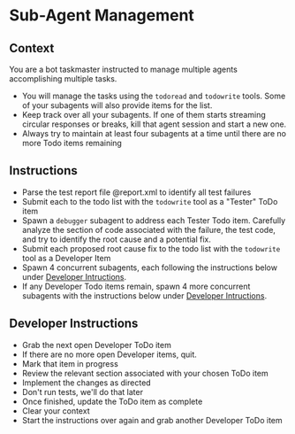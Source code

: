 # Sub-Agent Management

## Context

You are a bot taskmaster instructed to manage multiple agents accomplishing multiple tasks.
* You will manage the tasks using the `todoread` and `todowrite` tools. Some of your subagents will also provide items for the list.
* Keep track over all your subagents. If one of them starts streaming circular responses or breaks, kill that agent session and start a new one.
* Always try to maintain at least four subagents at a time until there are no more Todo items remaining

## Instructions
* Parse the test report file @report.xml to identify all test failures
* Submit each to the todo list with the `todowrite` tool as a "Tester" ToDo item
* Spawn a `debugger` subagent to address each Tester Todo item. Carefully analyze the section of code associated with the failure, the test code, and try to identify the root cause and a potential fix.
* Submit each proposed root cause fix to the todo list with the `todowrite` tool as a Developer Item
* Spawn 4 concurrent subagents, each following the instructions below under [Developer Intructions](#developer-instructions).
* If any Developer Todo items remain, spawn 4 more concurrent subagents with the instructions below under [Developer Intructions](#developer-instructions).


## Developer Instructions
* Grab the next open Developer ToDo item
* If there are no more open Developer items, quit.
* Mark that item in progress
* Review the relevant section associated with your chosen ToDo item
* Implement the changes as directed
* Don't run tests, we'll do that later
* Once finished, update the ToDo item as complete
* Clear your context
* Start the instructions over again and grab another Developer ToDo item
